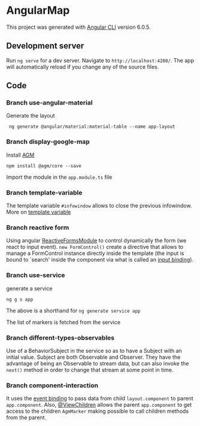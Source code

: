 # AngularMap

This project was generated with [Angular CLI](https://github.com/angular/angular-cli) version 6.0.5.

## Development server

Run `ng serve` for a dev server. Navigate to `http://localhost:4200/`. The app will automatically reload if you change any of the source files.

## Code

### Branch use-angular-material

Generate the layout 

     ng generate @angular/material:material-table --name app-layout

### Branch display-google-map

Install [AGM](https://github.com/SebastianM/angular-google-maps)

    npm install @agm/core --save
    
Import the module in the `app.module.ts` file

### Branch template-variable

The template variable `#infowindow` allows to close the previous infowindow.
More on [template variable](https://angular.io/guide/template-syntax#template-reference-variables--var-)

### Branch reactive form

Using angular [ReactiveFormsModule](https://angular.io/guide/reactive-forms) to control dynamically the form (we react
to input event).
`new FormControl()` create a directive that allows to manage a FormControl instance directly inside the template (the 
input is bound to `search' inside the component via what is called an [input binding](https://angular.io/guide/component-interaction#pass-data-from-parent-to-child-with-input-binding)).

### Branch use-service

generate a service
    
    ng g s app 
    
The above is a shorthand for `ng generate service app`

The list of markers is fetched from the service

### Branch different-types-observables

Use of a BehaviorSubject in the service so as to have a Subject with an initial value. 
Subject are both Observable and Observer. 
They have the advantage of being an Observable to stream data, but can also invoke the `next()` method in order to change that 
stream at some point in time.

### Branch component-interaction

It uses the [event binding](https://angular.io/guide/component-interaction#parent-listens-for-child-event) to pass data
from child `layout.component` to parent `app.component`.
Also, [@ViewChildren](https://angular.io/guide/component-interaction#parent-calls-an-viewchild) allows the parent 
`app.component` to get access to the children `AgmMarker` making possible to call children methods from the parent.
